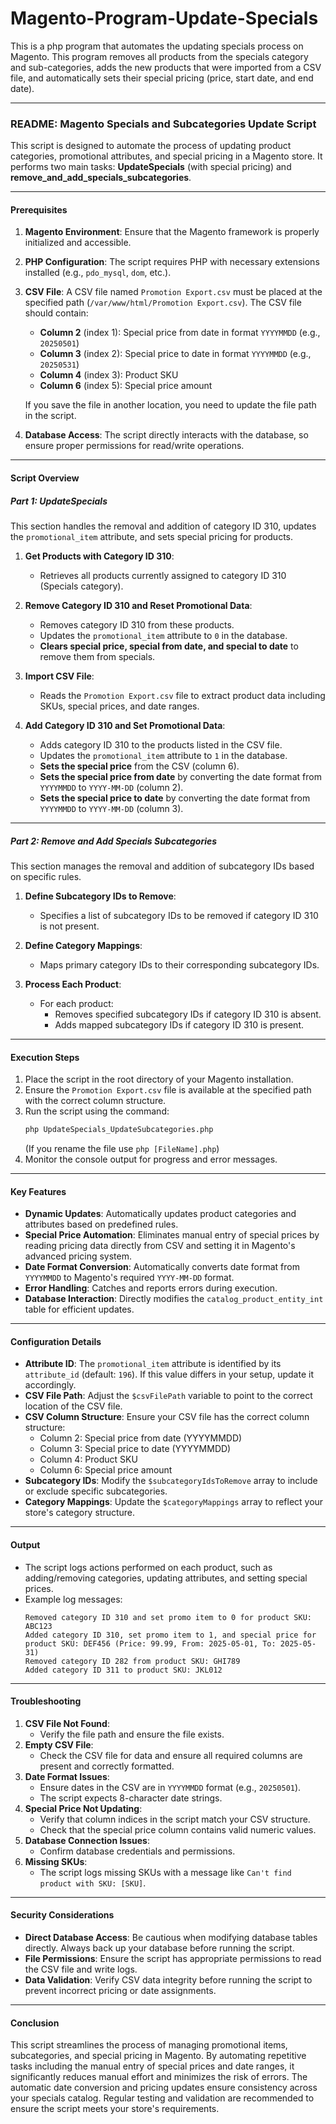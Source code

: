# Magento-Program-Update-Specials
This is a php program that automates the updating specials process on Magento. This program removes all products from the specials category and sub-categories, adds the new products that were imported from a CSV file, and automatically sets their special pricing (price, start date, and end date).

---

### README: Magento Specials and Subcategories Update Script

This script is designed to automate the process of updating product categories, promotional attributes, and special pricing in a Magento store. It performs two main tasks: **UpdateSpecials** (with special pricing) and **remove_and_add_specials_subcategories**.

---

#### **Prerequisites**
1. **Magento Environment**: Ensure that the Magento framework is properly initialized and accessible.
2. **PHP Configuration**: The script requires PHP with necessary extensions installed (e.g., `pdo_mysql`, `dom`, etc.).
3. **CSV File**: A CSV file named `Promotion Export.csv` must be placed at the specified path (`/var/www/html/Promotion Export.csv`). The CSV file should contain:
   - **Column 2** (index 1): Special price from date in format `YYYYMMDD` (e.g., `20250501`)
   - **Column 3** (index 2): Special price to date in format `YYYYMMDD` (e.g., `20250531`)
   - **Column 4** (index 3): Product SKU
   - **Column 6** (index 5): Special price amount
   
   If you save the file in another location, you need to update the file path in the script.
4. **Database Access**: The script directly interacts with the database, so ensure proper permissions for read/write operations.

---

#### **Script Overview**

##### **Part 1: UpdateSpecials**
This section handles the removal and addition of category ID 310, updates the `promotional_item` attribute, and sets special pricing for products.

1. **Get Products with Category ID 310**:
   - Retrieves all products currently assigned to category ID 310 (Specials category).
   
2. **Remove Category ID 310 and Reset Promotional Data**:
   - Removes category ID 310 from these products.
   - Updates the `promotional_item` attribute to `0` in the database.
   - **Clears special price, special from date, and special to date** to remove them from specials.

3. **Import CSV File**:
   - Reads the `Promotion Export.csv` file to extract product data including SKUs, special prices, and date ranges.

4. **Add Category ID 310 and Set Promotional Data**:
   - Adds category ID 310 to the products listed in the CSV file.
   - Updates the `promotional_item` attribute to `1` in the database.
   - **Sets the special price** from the CSV (column 6).
   - **Sets the special price from date** by converting the date format from `YYYYMMDD` to `YYYY-MM-DD` (column 2).
   - **Sets the special price to date** by converting the date format from `YYYYMMDD` to `YYYY-MM-DD` (column 3).

---

##### **Part 2: Remove and Add Specials Subcategories**
This section manages the removal and addition of subcategory IDs based on specific rules.

1. **Define Subcategory IDs to Remove**:
   - Specifies a list of subcategory IDs to be removed if category ID 310 is not present.

2. **Define Category Mappings**:
   - Maps primary category IDs to their corresponding subcategory IDs.

3. **Process Each Product**:
   - For each product:
     - Removes specified subcategory IDs if category ID 310 is absent.
     - Adds mapped subcategory IDs if category ID 310 is present.

---

#### **Execution Steps**
1. Place the script in the root directory of your Magento installation.
2. Ensure the `Promotion Export.csv` file is available at the specified path with the correct column structure.
3. Run the script using the command:
   ```bash
   php UpdateSpecials_UpdateSubcategories.php
   ```
   (If you rename the file use `php [FileName].php`)
4. Monitor the console output for progress and error messages.

---

#### **Key Features**
- **Dynamic Updates**: Automatically updates product categories and attributes based on predefined rules.
- **Special Price Automation**: Eliminates manual entry of special prices by reading pricing data directly from CSV and setting it in Magento's advanced pricing system.
- **Date Format Conversion**: Automatically converts date format from `YYYYMMDD` to Magento's required `YYYY-MM-DD` format.
- **Error Handling**: Catches and reports errors during execution.
- **Database Interaction**: Directly modifies the `catalog_product_entity_int` table for efficient updates.

---

#### **Configuration Details**
- **Attribute ID**: The `promotional_item` attribute is identified by its `attribute_id` (default: `196`). If this value differs in your setup, update it accordingly.
- **CSV File Path**: Adjust the `$csvFilePath` variable to point to the correct location of the CSV file.
- **CSV Column Structure**: Ensure your CSV file has the correct column structure:
  - Column 2: Special price from date (YYYYMMDD)
  - Column 3: Special price to date (YYYYMMDD)
  - Column 4: Product SKU
  - Column 6: Special price amount
- **Subcategory IDs**: Modify the `$subcategoryIdsToRemove` array to include or exclude specific subcategories.
- **Category Mappings**: Update the `$categoryMappings` array to reflect your store's category structure.

---

#### **Output**
- The script logs actions performed on each product, such as adding/removing categories, updating attributes, and setting special prices.
- Example log messages:
  ```
  Removed category ID 310 and set promo item to 0 for product SKU: ABC123
  Added category ID 310, set promo item to 1, and special price for product SKU: DEF456 (Price: 99.99, From: 2025-05-01, To: 2025-05-31)
  Removed category ID 282 from product SKU: GHI789
  Added category ID 311 to product SKU: JKL012
  ```

---

#### **Troubleshooting**
1. **CSV File Not Found**:
   - Verify the file path and ensure the file exists.
2. **Empty CSV File**:
   - Check the CSV file for data and ensure all required columns are present and correctly formatted.
3. **Date Format Issues**:
   - Ensure dates in the CSV are in `YYYYMMDD` format (e.g., `20250501`).
   - The script expects 8-character date strings.
4. **Special Price Not Updating**:
   - Verify that column indices in the script match your CSV structure.
   - Check that the special price column contains valid numeric values.
5. **Database Connection Issues**:
   - Confirm database credentials and permissions.
6. **Missing SKUs**:
   - The script logs missing SKUs with a message like `Can't find product with SKU: [SKU]`.

---

#### **Security Considerations**
- **Direct Database Access**: Be cautious when modifying database tables directly. Always back up your database before running the script.
- **File Permissions**: Ensure the script has appropriate permissions to read the CSV file and write logs.
- **Data Validation**: Verify CSV data integrity before running the script to prevent incorrect pricing or date assignments.

---

#### **Conclusion**
This script streamlines the process of managing promotional items, subcategories, and special pricing in Magento. By automating repetitive tasks including the manual entry of special prices and date ranges, it significantly reduces manual effort and minimizes the risk of errors. The automatic date conversion and pricing updates ensure consistency across your specials catalog. Regular testing and validation are recommended to ensure the script meets your store's requirements.
